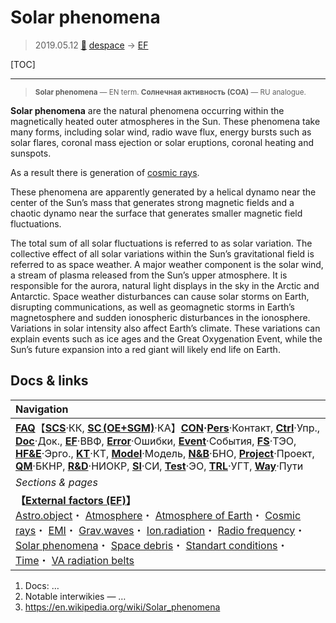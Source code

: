 # Solar phenomena
> 2019.05.12 [🚀](../index/index.md) [despace](index.md) → [EF](ef.md)

[TOC]

---
> <small>**Solar phenomena** — EN term. **Солнечная активность (СОА)** — RU analogue.</small>

**Solar phenomena** are the natural phenomena occurring within the magnetically heated outer atmospheres in the Sun. These phenomena take many forms, including solar wind, radio wave flux, energy bursts such as solar flares, coronal mass ejection or solar eruptions, coronal heating and sunspots.

As a result there is generation of [cosmic rays](cr.md).

These phenomena are apparently generated by a helical dynamo near the center of the Sun’s mass that generates strong magnetic fields and a chaotic dynamo near the surface that generates smaller magnetic field fluctuations.

The total sum of all solar fluctuations is referred to as solar variation. The collective effect of all solar variations within the Sun’s gravitational field is referred to as space weather. A major weather component is the solar wind, a stream of plasma released from the Sun’s upper atmosphere. It is responsible for the aurora, natural light displays in the sky in the Arctic and Antarctic. Space weather disturbances can cause solar storms on Earth, disrupting communications, as well as geomagnetic storms in Earth’s magnetosphere and sudden ionospheric disturbances in the ionosphere. Variations in solar intensity also affect Earth’s climate. These variations can explain events such as ice ages and the Great Oxygenation Event, while the Sun’s future expansion into a red giant will likely end life on Earth.



## Docs & links
|Navigation|
|:--|
|**[FAQ](faq.md)**【**[SCS](scs.md)**·КК, **[SC (OE+SGM)](sc.md)**·КА】**[CON](contact.md)·[Pers](person.md)**·Контакт, **[Ctrl](control.md)**·Упр., **[Doc](doc.md)**·Док., **[EF](ef.md)**·ВВФ, **[Error](error.md)**·Ошибки, **[Event](event.md)**·События, **[FS](fs.md)**·ТЭО, **[HF&E](hfe.md)**·Эрго., **[KT](kt.md)**·КТ, **[Model](model.md)**·Модель, **[N&B](nnb.md)**·БНО, **[Project](project.md)**·Проект, **[QM](qm.md)**·БКНР, **[R&D](rnd.md)**·НИОКР, **[SI](si.md)**·СИ, **[Test](test.md)**·ЭО, **[TRL](trl.md)**·УГТ, **[Way](way.md)**·Пути|
|*Sections & pages*|
|**【[External factors (EF)](ef.md)】**<br> [Astro.object](aob.md)・ [Atmosphere](atmosphere.md)・ [Atmosphere of Earth](earth.md)・ [Cosmic rays](cr.md)・ [EMI](emi.md)・ [Grav.waves](gravwave.md)・ [Ion.radiation](ion_rad.md)・ [Radio frequency](rf.md)・ [Solar phenomena](solar_ph.md)・ [Space debris](sdeb.md)・ [Standart conditions](sctp.md)・ [Time](time.md)・ [VA radiation belts](varb.md)|

   1. Docs: …
   1. Notable interwikies — …
   1. <https://en.wikipedia.org/wiki/Solar_phenomena>
